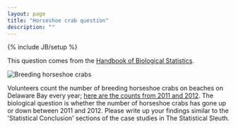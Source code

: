 ```yaml
---
layout: page
title: "Horseshoe crab question"
description: ""
---
```

{% include JB/setup %}

This question comes from the [Handbook of Biological Statistics](http://www.biostathandbook.com/).

![Breeding horseshoe crabs](http://www.ecodelaware.com/images/uploadedImages/destinationImage_357_Horseshoe-Crabs---DSCN0212.jpg)

Volunteers count the number of breeding horseshoe crabs on beaches on Delaware Bay every year; [here are the counts from 2011 and 2012](horseshoe_crab.csv). The biological question is whether the number of horseshoe crabs has gone up or down between 2011 and 2012. Please write up your findings similar to the 'Statistical Conclusion' sections of the case studies in The Statistical Sleuth.
